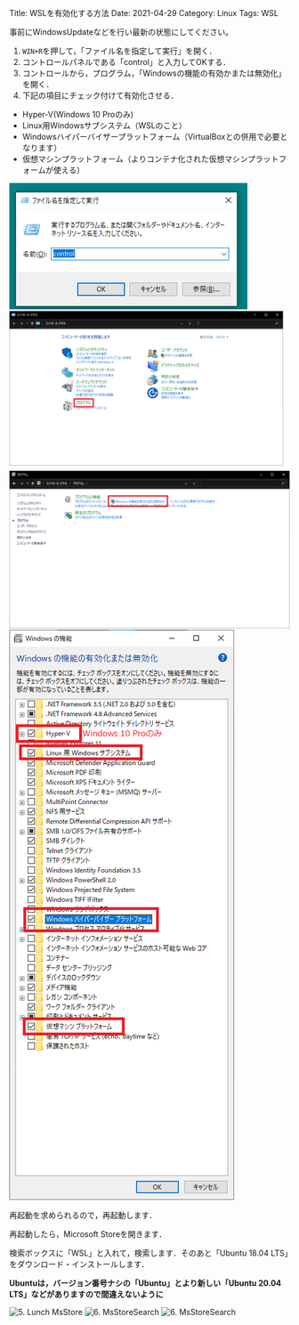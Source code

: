 Title: WSLを有効化する方法
Date: 2021-04-29
Category: Linux
Tags: WSL


事前にWindowsUpdateなどを行い最新の状態にしてください。

1. `WIN+R`を押して，「ファイル名を指定して実行」を開く．
2. コントロールパネルである「control」と入力してOKする．
3. コントロールから，プログラム，「Windowsの機能の有効かまたは無効化」を開く．
4. 下記の項目にチェック付けて有効化させる．

- Hyper-V(Windows 10 Proのみ)
- Linux用Windowsサブシステム（WSLのこと）
- Windowsハイパーバイザープラットフォーム（VirtualBoxとの併用で必要となります）
- 仮想マシンプラットフォーム（よりコンテナ化された仮想マシンプラットフォームが使える）


![1. control.exe](control.png)
![2. program](program.png)
![3. programAndFeature](program-and-feature.png)
![4. windows-feature](windows-feature.png)


再起動を求められるので，再起動します．


再起動したら，Microsoft Storeを開きます．

検索ボックスに「WSL」と入れて，検索します．そのあと「Ubuntu 18.04 LTS」をダウンロード・インストールします．

__Ubuntuは，バージョン番号ナシの「Ubuntu」とより新しい「Ubuntu 20.04 LTS」などがありますので間違えないように__


![5. Lunch MsStore](MsStore.png)
![6. MsStoreSearch](MsStoreSearch.png)
![6. MsStoreSearch](MsStoreSearch.png)
